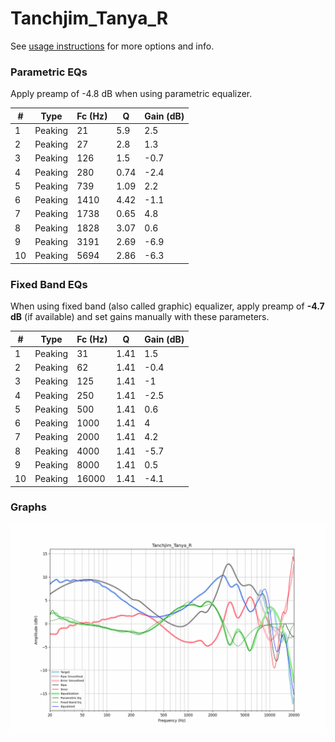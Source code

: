 # Tanchjim_Tanya_R
See [usage instructions](https://github.com/jaakkopasanen/AutoEq#usage) for more options and info.

### Parametric EQs
Apply preamp of -4.8 dB when using parametric equalizer.

|   # | Type    |   Fc (Hz) |    Q |   Gain (dB) |
|-----|---------|-----------|------|-------------|
|   1 | Peaking |        21 | 5.9  |         2.5 |
|   2 | Peaking |        27 | 2.8  |         1.3 |
|   3 | Peaking |       126 | 1.5  |        -0.7 |
|   4 | Peaking |       280 | 0.74 |        -2.4 |
|   5 | Peaking |       739 | 1.09 |         2.2 |
|   6 | Peaking |      1410 | 4.42 |        -1.1 |
|   7 | Peaking |      1738 | 0.65 |         4.8 |
|   8 | Peaking |      1828 | 3.07 |         0.6 |
|   9 | Peaking |      3191 | 2.69 |        -6.9 |
|  10 | Peaking |      5694 | 2.86 |        -6.3 |

### Fixed Band EQs
When using fixed band (also called graphic) equalizer, apply preamp of **-4.7 dB** (if available) and set gains manually with these parameters.

|   # | Type    |   Fc (Hz) |    Q |   Gain (dB) |
|-----|---------|-----------|------|-------------|
|   1 | Peaking |        31 | 1.41 |         1.5 |
|   2 | Peaking |        62 | 1.41 |        -0.4 |
|   3 | Peaking |       125 | 1.41 |        -1   |
|   4 | Peaking |       250 | 1.41 |        -2.5 |
|   5 | Peaking |       500 | 1.41 |         0.6 |
|   6 | Peaking |      1000 | 1.41 |         4   |
|   7 | Peaking |      2000 | 1.41 |         4.2 |
|   8 | Peaking |      4000 | 1.41 |        -5.7 |
|   9 | Peaking |      8000 | 1.41 |         0.5 |
|  10 | Peaking |     16000 | 1.41 |        -4.1 |

### Graphs
![](./Tanchjim_Tanya_R.png)
